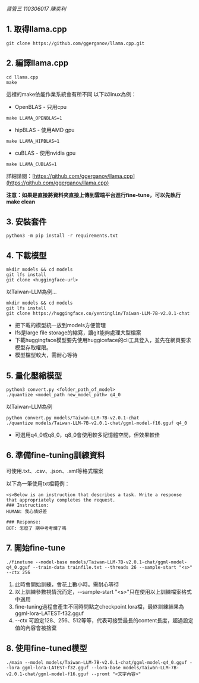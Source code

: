 *資管三 110306017 陳奕利*

## 1. 取得llama.cpp

```
git clone https://github.com/ggerganov/llama.cpp.git  
```

## 2. 編譯llama.cpp

```
cd llama.cpp
make
```

這裡的make依能作業系統會有所不同
以下以linux為例：
- OpenBLAS - 只用cpu
```
make LLAMA_OPENBLAS=1
```
- hipBLAS - 使用AMD gpu
```
make LLAMA_HIPBLAS=1
```
- cuBLAS - 使用nvidia gpu
```
make LLAMA_CUBLAS=1
```
詳細請閱：[https://github.com/ggerganov/llama.cpp](https://github.com/ggerganov/llama.cpp)

**注意：如果是直接將資料夾直接上傳到雲端平台進行fine-tune，可以先執行make clean**

## 3. 安裝套件

```
python3 -m pip install -r requirements.txt
```

## 4. 下載模型

```
mkdir models && cd models
git lfs install
git clone <huggingface-url>
```
以Taiwan-LLM為例…
```
mkdir models && cd models
git lfs install
git clone https://huggingface.co/yentinglin/Taiwan-LLM-7B-v2.0.1-chat
```

- 把下載的模型統一放到models方便管理
- lfs是large file storage的縮寫，讓git能夠處理大型檔案
- 下載huggingface模型要先使用huggiceface的cli工具登入，並先在網頁要求模型存取權限。
- 模型檔型較大，需耐心等待

## 5. 量化壓縮模型

```
python3 convert.py <folder_path_of_model>
./quantize <model_path new_model_path> q4_0
```

以Taiwan-LLM為例
```
python convert.py models/Taiwan-LLM-7B-v2.0.1-chat
./quantize models/Taiwan-LLM-7B-v2.0.1-chat/ggml-model-f16.gguf q4_0
```

- 可選用q4_0或q8_0，q8_0會使用較多記憶體空間，但效果較佳

## 6. 準備fine-tuning訓練資料

可使用.txt、.csv、.json、.xml等格式檔案

以下為一筆使用txt檔範例：
```
<s>Below is an instruction that describes a task. Write a response that appropriately completes the request.
### Instruction:
HUMAN: 我心情好差

### Response:
BOT: 怎麼了 期中考考爛了嗎
```

## 7. 開始fine-tune

```
./finetune --model-base models/Taiwan-LLM-7B-v2.0.1-chat/ggml-model-q4_0.gguf --train-data trainfile.txt --threads 26 --sample-start "<s>" --ctx 256
```

1. 此時會開始訓練，會花上數小時。需耐心等待
2. 以上訓練參數視情況而定，--sample-start "\<s\>"只在使用以上訓練檔案格式中適用
3. fine-tuning過程會產生不同時間點之checkpoint lora檔，最終訓練結果為ggml-lora-LATEST-f32.gguf
4. --ctx 可設定128、256、512等等，代表可接受最長的content長度，超過設定值的內容會被捨棄

## 8. 使用fine-tuned模型
```
./main --model models/Taiwan-LLM-7B-v2.0.1-chat/ggml-model-q4_0.gguf --lora ggml-lora-LATEST-f32.gguf --lora-base models/Taiwan-LLM-7B-v2.0.1-chat/ggml-model-f16.gguf --promt "<文字內容>"
```
